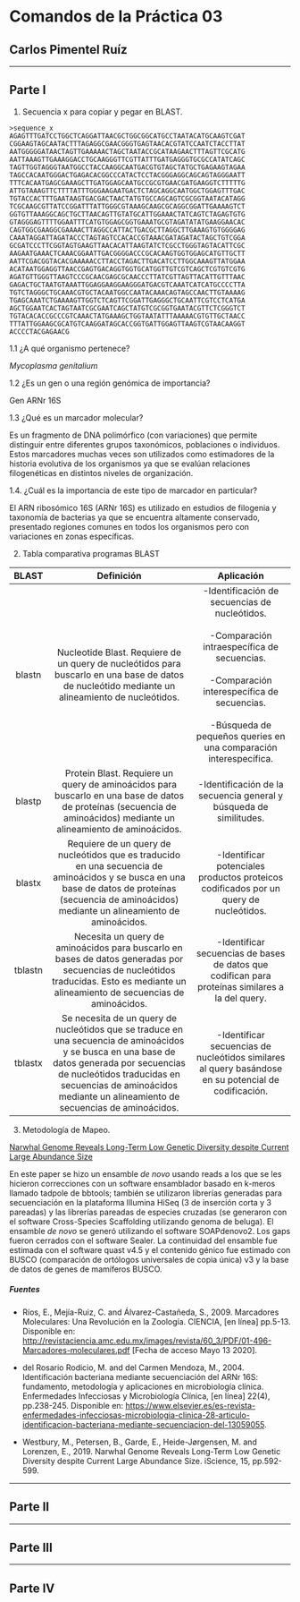 # Comandos de la Práctica 03
## Carlos Pimentel Ruíz

___

## Parte I

1. Secuencia x para copiar y pegar en BLAST.

~~~
>sequence_x
AGAGTTTGATCCTGGCTCAGGATTAACGCTGGCGGCATGCCTAATACATGCAAGTCGAT
CGGAAGTAGCAATACTTTAGAGGCGAACGGGTGAGTAACACGTATCCAATCTACCTTAT
AATGGGGGATAACTAGTTGAAAAACTAGCTAATACCGCATAAGAACTTTAGTTCGCATG
AATTAAAGTTGAAAGGACCTGCAAGGGTTCGTTATTTGATGAGGGTGCGCCATATCAGC
TAGTTGGTAGGGTAATGGCCTACCAAGGCAATGACGTGTAGCTATGCTGAGAAGTAGAA
TAGCCACAATGGGACTGAGACACGGCCCATACTCCTACGGGAGGCAGCAGTAGGGAATT
TTTCACAATGAGCGAAAGCTTGATGGAGCAATGCCGCGTGAACGATGAAGGTCTTTTTG
ATTGTAAAGTTCTTTTATTTGGGAAGAATGACTCTAGCAGGCAATGGCTGGAGTTTGAC
TGTACCACTTTGAATAAGTGACGACTAACTATGTGCCAGCAGTCGCGGTAATACATAGG
TCGCAAGCGTTATCCGGATTTATTGGGCGTAAAGCAAGCGCAGGCGGATTGAAAAGTCT
GGTGTTAAAGGCAGCTGCTTAACAGTTGTATGCATTGGAAACTATCAGTCTAGAGTGTG
GTAGGGAGTTTTGGAATTTCATGTGGAGCGGTGAAATGCGTAGATATATGAAGGAACAC
CAGTGGCGAAGGCGAAAACTTAGGCCATTACTGACGCTTAGGCTTGAAAGTGTGGGGAG
CAAATAGGATTAGATACCCTAGTAGTCCACACCGTAAACGATAGATACTAGCTGTCGGA
GCGATCCCTTCGGTAGTGAAGTTAACACATTAAGTATCTCGCCTGGGTAGTACATTCGC
AAGAATGAAACTCAAACGGAATTGACGGGGACCCGCACAAGTGGTGGAGCATGTTGCTT
AATTCGACGGTACACGAAAAACCTTACCTAGACTTGACATCCTTGGCAAAGTTATGGAA
ACATAATGGAGGTTAACCGAGTGACAGGTGGTGCATGGTTGTCGTCAGCTCGTGTCGTG
AGATGTTGGGTTAAGTCCCGCAACGAGCGCAACCCTTATCGTTAGTTACATTGTTTAAC
GAGACTGCTAATGTAAATTGGAGGAAGGAAGGGATGACGTCAAATCATCATGCCCCTTA
TGTCTAGGGCTGCAAACGTGCTACAATGGCCAATACAAACAGTAGCCAACTTGTAAAAG
TGAGCAAATCTGAAAAGTTGGTCTCAGTTCGGATTGAGGGCTGCAATTCGTCCTCATGA
AGCTGGAATCACTAGTAATCGCGAATCAGCTATGTCGCGGTGAATACGTTCTCGGGTCT
TGTACACACCGCCCGTCAAACTATGAAAGCTGGTAATATTTAAAAACGTGTTGCTAACC
TTTATTGGAAGCGCATGTCAAGGATAGCACCGGTGATTGGAGTTAAGTCGTAACAAGGT
ACCCCTACGAGAACG
~~~

1.1 ¿A qué organismo pertenece?

 *Mycoplasma genitalium*

1.2 ¿Es un gen o una región genómica de importancia?

 Gen ARNr 16S

1.3 ¿Qué es un marcador molecular?

 Es un fragmento de DNA polimórfico (con variaciones) que permite distinguir entre diferentes grupos taxonómicos, poblaciones o individuos. Estos marcadores muchas veces son utilizados como estimadores de la historia evolutiva de los organismos ya que se evalúan relaciones filogenéticas en distintos niveles de organización.

1.4. ¿Cuál es la importancia de este tipo de marcador en particular?

 El ARN ribosómico 16S (ARNr 16S) es utilizado en estudios de filogenia y taxonomía de bacterias ya que se encuentra altamente conservado, presentado regiones comunes en todos los organismos pero con variaciones en zonas específicas. 

2. Tabla comparativa programas BLAST


| BLAST 	| Definición 	| Aplicación 	|
|:-------:	|:-----------------------------------------------------------------------------------------------------------------------------------------------------------------------------------------------------------------------------------------------------------:	|:----------------------------------------------------------------------------------------------------------------------------------------------------------------------------------------------------------------------------:	|
| blastn 	| Nucleotide Blast. Requiere de un query de nucleótidos para buscarlo en una base de datos de nucleótido mediante un alineamiento de nucleótidos. 	| -Identificación de secuencias de nucleótidos.<br><br>-Comparación intraespecífica de secuencias.<br><br>-Comparación interespecífica de secuencias.<br><br>-Búsqueda de pequeños queries en una comparación interespecífica. 	|
| blastp 	| Protein Blast. Requiere un query de aminoácidos para buscarlo en una base de datos de proteínas (secuencia de aminoácidos) mediante un alineamiento de aminoácidos. 	| -Identificación de la secuencia general y búsqueda de similitudes. 	|
| blastx 	| Requiere de un query de nucleótidos que es traducido en una secuencia de aminoácidos y se busca en una base de datos de proteínas (secuencia de aminoácidos) mediante un alineamiento de aminoácidos. 	| -Identificar potenciales productos proteicos codificados por un<br>query de nucleótidos. 	|
| tblastn 	| Necesita un query de aminoácidos para buscarlo en bases de datos generadas por secuencias de nucleótidos traducidas. Esto es mediante un alineamiento de secuencias de aminoácidos. 	| -Identificar secuencias de bases de datos que codifican para proteínas similares a la del query. 	|
| tblastx 	| Se necesita de un query de nucleótidos que se traduce en una secuencia de aminoácidos y se busca en una base de datos generada por secuencias de nucleótidos traducidas en secuencias de aminoácidos mediante un alineamiento de secuencias de aminoácidos. 	| -Identificar secuencias de nucleótidos similares al query basándose en su potencial de codificación. 	|


3. Metodología de Mapeo.

[Narwhal Genome Reveals Long-Term Low Genetic Diversity despite Current Large Abundance Size][Artículo]

[Artículo]: https://www.sciencedirect.com/science/article/pii/S2589004219300896

En este paper se hizo un ensamble *de novo* usando reads a los que se les hicieron correcciones con un software ensamblador basado en k-meros llamado tadpole de bbtools; también se utilizaron librerías generadas para secuenciación en la plataforma Illumina HiSeq (3 de inserción corta y 3 pareadas) y las librerías pareadas de especies cruzadas (se generaron con el software Cross-Species Scaffolding utilizando genoma de beluga). El ensamble *de novo* se generó utilizando el software SOAPdenovo2. Los gaps fueron cerrados con el software Sealer. La continuidad del ensamble fue estimada con el software quast v4.5 y el contenido génico fue estimado con BUSCO (comparación de ortólogos universales de copia única) v3 y la base de datos de genes de mamíferos BUSCO.

##### Fuentes

- Ríos, E., Mejía-Ruiz, C. and Álvarez-Castañeda, S., 2009. Marcadores Moleculares: Una Revolución en la Zoología. CIENCIA, [en línea] pp.5-13. Disponible en: <http://revistaciencia.amc.edu.mx/images/revista/60_3/PDF/01-496-Marcadores-moleculares.pdf> [Fecha de acceso Mayo 13 2020].

- del Rosario Rodicio, M. and del Carmen Mendoza, M., 2004. Identificación bacteriana mediante secuenciación del ARNr 16S: fundamento, metodología y aplicaciones en microbiología clínica. Enfermedades Infecciosas y Microbiología Clínica, [en línea] 22(4), pp.238-245. Disponible en: <https://www.elsevier.es/es-revista-enfermedades-infecciosas-microbiologia-clinica-28-articulo-identificacion-bacteriana-mediante-secuenciacion-del-13059055>.


- Westbury, M., Petersen, B., Garde, E., Heide-Jørgensen, M. and Lorenzen, E., 2019. Narwhal Genome Reveals Long-Term Low Genetic Diversity despite Current Large Abundance Size. iScience, 15, pp.592-599.
___

## Parte II



___

## Parte III

___

## Parte IV
	